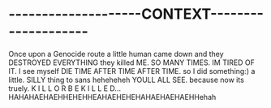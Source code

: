 # --------------------CONTEXT--------------------
Once upon a Genocide route a little human came down and they DESTROYED EVERYTHING they killed ME. SO MANY TIMES. IM TIRED OF IT. I see myself DIE TIME AFTER TIME AFTER TIME. so I did something:) a little. SILLY thing to sans heheheheh YOULL ALL SEE. because now its truely. K I L L  O R  B E  K I L L E D... HAHAHAEHAEHHEHEHHEAHAEHEHEHAHAEHAEHAEHHehah
